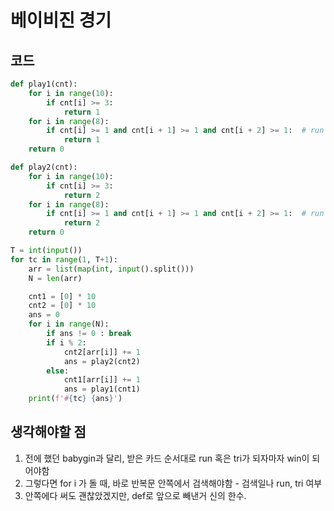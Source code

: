 # 베이비진 경기



## 코드

```python
def play1(cnt):
    for i in range(10):
        if cnt[i] >= 3:
            return 1
    for i in range(8):
        if cnt[i] >= 1 and cnt[i + 1] >= 1 and cnt[i + 2] >= 1:  # run 조사
            return 1
    return 0

def play2(cnt):
    for i in range(10):
        if cnt[i] >= 3:
            return 2
    for i in range(8):
        if cnt[i] >= 1 and cnt[i + 1] >= 1 and cnt[i + 2] >= 1:  # run 조사
            return 2
    return 0

T = int(input())
for tc in range(1, T+1):
    arr = list(map(int, input().split()))
    N = len(arr)

    cnt1 = [0] * 10
    cnt2 = [0] * 10
    ans = 0
    for i in range(N):
        if ans != 0 : break
        if i % 2:
            cnt2[arr[i]] += 1
            ans = play2(cnt2)
        else:
            cnt1[arr[i]] += 1
            ans = play1(cnt1)
    print(f'#{tc} {ans}')
```



## 생각해야할 점

1.  전에 했던 babygin과 달리, 받은 카드 순서대로 run 혹은 tri가 되자마자 win이 되어야함
2.  그렇다면 for i 가 돌 때, 바로 반복문 안쪽에서 검색해야함 - 검색일나 run, tri 여부
3.  안쪽에다 써도 괜찮았겠지만, def로 앞으로 빼낸거 신의 한수.